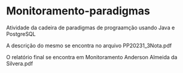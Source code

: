# Monitoramento-paradigmas

Atividade da cadeira de paradigmas de prograamção usando Java e PostgreSQL

A descrição do mesmo se encontra no arquivo PP20231_3Nota.pdf

O relatório final se encontra em Monitoramento Anderson Almeida da Silvera.pdf
